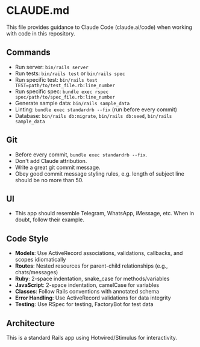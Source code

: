 # CLAUDE.md

This file provides guidance to Claude Code (claude.ai/code) when working with code in this repository.

## Commands

- Run server: `bin/rails server`
- Run tests: `bin/rails test` or `bin/rails spec`
- Run specific test: `bin/rails test TEST=path/to/test_file.rb:line_number`
- Run specific spec: `bundle exec rspec spec/path/to/spec_file.rb:line_number`
- Generate sample data: `bin/rails sample_data`
- Linting: `bundle exec standardrb --fix` (run before every commit)
- Database: `bin/rails db:migrate`, `bin/rails db:seed`, `bin/rails sample_data`

## Git

- Before every commit, `bundle exec standardrb --fix`.
- Don't add Claude attribution.
- Write a great git commit message.
- Obey good commit message styling rules, e.g. length of subject line should be no more than 50.

## UI

- This app should resemble Telegram, WhatsApp, iMessage, etc. When in doubt, follow their example.

## Code Style

- **Models**: Use ActiveRecord associations, validations, callbacks, and scopes idiomatically
- **Routes**: Nested resources for parent-child relationships (e.g., chats/messages)
- **Ruby**: 2-space indentation, snake_case for methods/variables
- **JavaScript**: 2-space indentation, camelCase for variables
- **Classes**: Follow Rails conventions with annotated schema
- **Error Handling**: Use ActiveRecord validations for data integrity
- **Testing**: Use RSpec for testing, FactoryBot for test data

## Architecture 

This is a standard Rails app using Hotwired/Stimulus for interactivity.
